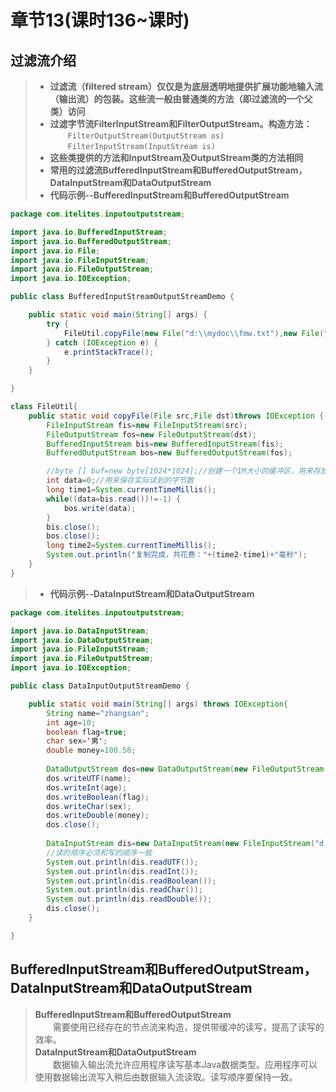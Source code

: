 # 章节13(课时136~课时)   
## 过滤流介绍   
> - **过滤流（filtered stream）仅仅是为底层透明地提供扩展功能地输入流（输出流）的包装。这些流一般由普通类的方法（即过滤流的一个父类）访问**   
> - **过滤字节流FilterInputStream和FilterOutputStream。构造方法：**    
> &ensp;&ensp;&ensp;&ensp;`FilterOutputStream(OutputStream os)`   
> &ensp;&ensp;&ensp;&ensp;`FilterInputStream(InputStream is)`   
> - **这些类提供的方法和InputStream及OutputStream类的方法相同**    
> - **常用的过滤流BufferedInputStream和BufferedOutputStream，DataInputStream和DataOutputStream**    
> - **代码示例--BufferedInputStream和BufferedOutputStream**   
```java
package com.itelites.inputoutputstream;

import java.io.BufferedInputStream;
import java.io.BufferedOutputStream;
import java.io.File;
import java.io.FileInputStream;
import java.io.FileOutputStream;
import java.io.IOException;

public class BufferedInputStreamOutputStreamDemo {

	public static void main(String[] args) {
		try {
			FileUtil.copyFile(new File("d:\\mydoc\\fmw.txt"),new File("d:\\doc\\a.txt"));
		} catch (IOException e) {
			e.printStackTrace();
		}
	}

}

class FileUtil{
	public static void copyFile(File src,File dst)throws IOException {
		FileInputStream fis=new FileInputStream(src);
		FileOutputStream fos=new FileOutputStream(dst);
		BufferedInputStream bis=new BufferedInputStream(fis);
		BufferedOutputStream bos=new BufferedOutputStream(fos);

		//byte [] buf=new byte[1024*1024];//创建一个1M大小的缓冲区，用来存放输入流中的字节
		int data=0;//用来保存实际读到的字节数
		long time1=System.currentTimeMillis();
		while((data=bis.read())!=-1) {
			bos.write(data);
		}
		bis.close();
		bos.close();
		long time2=System.currentTimeMillis();
		System.out.println("复制完成，共花费："+(time2-time1)+"毫秒");
	}
}
```
> - **代码示例--DataInputStream和DataOutputStream**   
```java
package com.itelites.inputoutputstream;

import java.io.DataInputStream;
import java.io.DataOutputStream;
import java.io.FileInputStream;
import java.io.FileOutputStream;
import java.io.IOException;

public class DataInputOutputStreamDemo {

	public static void main(String[] args) throws IOException{
		String name="zhangsan";
		int age=10;
		boolean flag=true;
		char sex='男';
		double money=100.56;
		
		DataOutputStream dos=new DataOutputStream(new FileOutputStream("d:\\doc\\a.txt"));
		dos.writeUTF(name);
		dos.writeInt(age);
		dos.writeBoolean(flag);
		dos.writeChar(sex);
		dos.writeDouble(money);
		dos.close();
		
		DataInputStream dis=new DataInputStream(new FileInputStream("d:\\doc\\a.txt"));
		//读的顺序必须和写的顺序一致
		System.out.println(dis.readUTF());
		System.out.println(dis.readInt());
		System.out.println(dis.readBoolean());
		System.out.println(dis.readChar());
		System.out.println(dis.readDouble());
		dis.close();
	}

}
```
## BufferedInputStream和BufferedOutputStream，DataInputStream和DataOutputStream    
> **BufferedInputStream和BufferedOutputStream**    
> &ensp;&ensp;&ensp;&ensp;需要使用已经存在的节点流来构造，提供带缓冲的读写，提高了读写的效率。   
> **DataInputStream和DataOutputStream**    
> &ensp;&ensp;&ensp;&ensp;数据输入输出流允许应用程序读写基本Java数据类型。应用程序可以使用数据输出流写入稍后由数据输入流读取。读写顺序要保持一致。  
